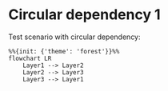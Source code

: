 # Circular dependency 1

Test scenario with circular dependency:

```mermaid
%%{init: {'theme': 'forest'}}%%
flowchart LR
    Layer1 --> Layer2
    Layer2 --> Layer3
    Layer3 --> Layer1
```
